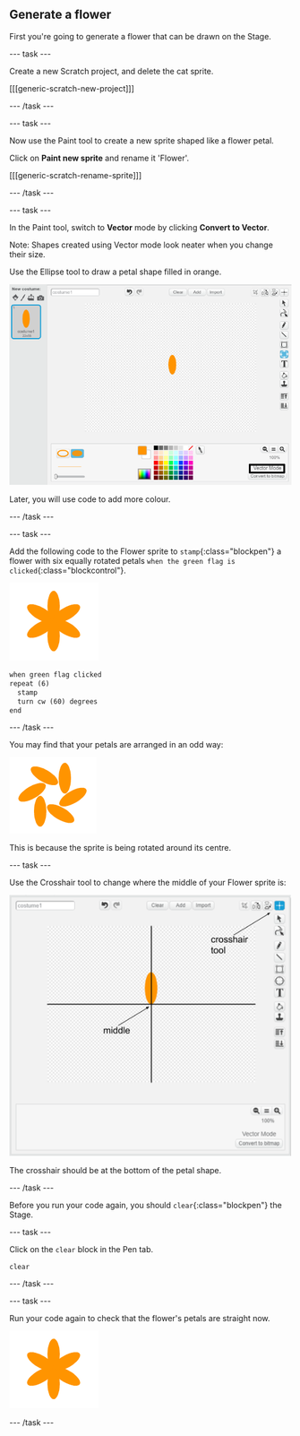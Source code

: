 ## Generate a flower

First you're going to generate a flower that can be drawn on the Stage. 

--- task ---

Create a new Scratch project, and delete the cat sprite.

[[[generic-scratch-new-project]]]

--- /task ---

--- task ---

Now use the Paint tool to create a new sprite shaped like a flower petal.

Click on **Paint new sprite** and rename it 'Flower'.

[[[generic-scratch-rename-sprite]]]

--- /task ---

--- task ---

In the Paint tool, switch to **Vector** mode by clicking **Convert to Vector**.

Note: Shapes created using Vector mode look neater when you change their size. 

Use the Ellipse tool to draw a petal shape filled in orange. 

 ![screenshot](images/flower-petal.png)

Later, you will use code to add more colour.

--- /task ---

--- task ---

Add the following code to the Flower sprite to `stamp`{:class="blockpen"} a flower with six equally rotated petals `when the green flag is clicked`{:class="blockcontrol"}. 

![screenshot](images/flower-6-straight.png)

```blocks
when green flag clicked
repeat (6) 
  stamp
  turn cw (60) degrees
end
```

--- /task ---

You may find that your petals are arranged in an odd way:

![screenshot](images/flower-6-offset.png)

This is because the sprite is being rotated around its centre. 

--- task ---

Use the Crosshair tool to change where the middle of your Flower sprite is:

![screenshot](images/flower-crosshair-annotated.png)

The crosshair should be at the bottom of the petal shape. 

--- /task ---

Before you run your code again, you should `clear`{:class="blockpen"} the Stage.

--- task ---

Click on the `clear` block in the Pen tab.

```blocks
clear
```

--- /task ---

--- task ---

Run your code again to check that the flower's petals are straight now.

![screenshot](images/flower-6-straight.png)
 
--- /task ---
